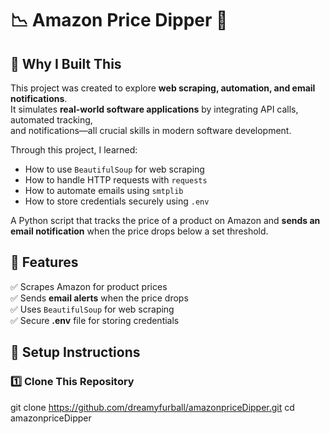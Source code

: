 # 📉 Amazon Price Dipper 🛒

## 🎯 Why I Built This
This project was created to explore **web scraping, automation, and email notifications**.  
It simulates **real-world software applications** by integrating API calls, automated tracking,  
and notifications—all crucial skills in modern software development.

Through this project, I learned:
- How to use `BeautifulSoup` for web scraping
- How to handle HTTP requests with `requests`
- How to automate emails using `smtplib`
- How to store credentials securely using `.env`

A Python script that tracks the price of a product on Amazon and **sends an email notification** when the price drops below a set threshold.

## 🚀 Features
✅ Scrapes Amazon for product prices  
✅ Sends **email alerts** when the price drops  
✅ Uses `BeautifulSoup` for web scraping  
✅ Secure **.env** file for storing credentials  

## 🔧 Setup Instructions

### 1️⃣ Clone This Repository

git clone https://github.com/dreamyfurball/amazonpriceDipper.git
cd amazonpriceDipper
